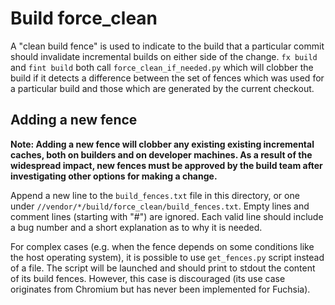 # Build force_clean

A "clean build fence" is used to indicate to the build that a particular commit
should invalidate incremental builds on either side of the change. `fx build`
and `fint build` both call `force_clean_if_needed.py` which will clobber the
build if it detects a difference between the set of fences which was used for a
particular build and those which are generated by the current checkout.

## Adding a new fence

**Note: Adding a new fence will clobber any existing existing incremental
caches, both on builders and on developer machines. As a result of the
widespread impact, new fences must be approved by the build team after
investigating other options for making a change.**

Append a new line to the `build_fences.txt` file in this directory, or one under
`//vendor/*/build/force_clean/build_fences.txt`. Empty lines and comment lines
(starting with "#") are ignored. Each valid line should include a bug number and
a short explanation as to why it is needed.

For complex cases (e.g. when the fence depends on some conditions like the host
operating system), it is possible to use `get_fences.py` script instead of a file.
The script will be launched and should print to stdout the content of its build
fences. However, this case is discouraged (its use case originates from Chromium
but has never been implemented for Fuchsia).
